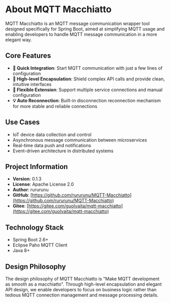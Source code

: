 # About MQTT Macchiatto

MQTT Macchiatto is an MQTT message communication wrapper tool designed specifically for Spring Boot, aimed at simplifying MQTT usage and enabling developers to handle MQTT message communication in a more elegant way.

## Core Features

- **🚀 Quick Integration**: Start MQTT communication with just a few lines of configuration
- **🧩 High-level Encapsulation**: Shield complex API calls and provide clean, intuitive interfaces
- **🔌 Flexible Extension**: Support multiple service connections and manual configuration
- **💡 Auto Reconnection**: Built-in disconnection reconnection mechanism for more stable and reliable connections

## Use Cases

- IoT device data collection and control
- Asynchronous message communication between microservices
- Real-time data push and notifications
- Event-driven architecture in distributed systems

## Project Information

- **Version**: 0.1.3
- **License**: Apache License 2.0
- **Author**: rururunu
- **GitHub**: [https://github.com/rururunu/MQTT-Macchiatto](https://github.com/rururunu/MQTT-Macchiatto)
- **Gitee**: [https://gitee.com/guolvaita/mqtt-macchiatto](https://gitee.com/guolvaita/mqtt-macchiatto)

## Technology Stack

- Spring Boot 2.6+
- Eclipse Paho MQTT Client
- Java 8+

## Design Philosophy

The design philosophy of MQTT Macchiatto is "Make MQTT development as smooth as a macchiatto". Through high-level encapsulation and elegant API design, we enable developers to focus on business logic rather than tedious MQTT connection management and message processing details.